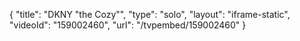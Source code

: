 {
    "title": "DKNY \"the Cozy\"",
    "type": "solo",
    "layout": "iframe-static",
    "videoId": "159002460",
    "url": "\/tvpembed\/159002460"
}